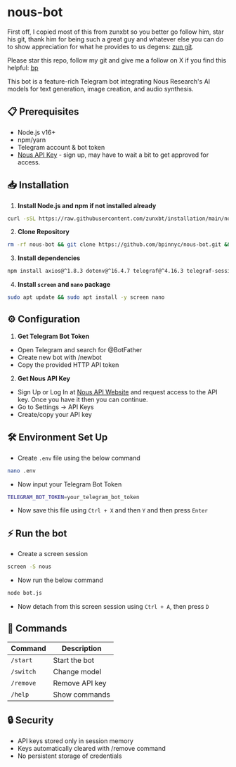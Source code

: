 # nous-bot

First off, I copied most of this from zunxbt so you better go follow him, star his git, thank him for being such a great guy and whatever else you can do to show appreciation for what he provides to us degens: [zun git](https://github.com/zunxbt). 

Please star this repo, follow my git and give me a follow on X if you find this helpful: [bp](https://x.com/bp__)

This bot is a feature-rich Telegram bot integrating Nous Research's AI models for text generation, image creation, and audio synthesis.

## 📋 Prerequisites
- Node.js v16+ 
- npm/yarn
- Telegram account & bot token
- [Nous API Key](https://portal.nousresearch.com/login) - sign up, may have to wait a bit to get approved for access.

## 📥 Installation
1. **Install Node.js and npm if not installed already**
```bash
curl -sSL https://raw.githubusercontent.com/zunxbt/installation/main/node.sh | bash
```
2. **Clone Repository**
```bash
rm -rf nous-bot && git clone https://github.com/bpinnyc/nous-bot.git && cd nous-bot
```
3. **Install dependencies**
```bash
npm install axios@^1.8.3 dotenv@^16.4.7 telegraf@^4.16.3 telegraf-session-local@^2.1.1
```

4. **Install `screen` and `nano` package**
```bash
sudo apt update && sudo apt install -y screen nano
```

## ⚙️ Configuration
1. **Get Telegram Bot Token**
- Open Telegram and search for @BotFather
- Create new bot with /newbot
- Copy the provided HTTP API token

2. **Get Nous API Key**
- Sign Up or Log In at [Nous API Website](https://portal.nousresearch.com/api-docs) and request access to the API key. Once you have it then you can continue.
- Go to Settings → API Keys
- Create/copy your API key

## 🛠️ Environment Set Up
- Create `.env` file using the below command
```bash
nano .env
```
- Now input your Telegram Bot Token
```bash
TELEGRAM_BOT_TOKEN=your_telegram_bot_token
```
- Now save this file using `Ctrl + X` and then `Y` and then press `Enter`

## ⚡ Run the bot
- Create a screen session
```bash
screen -S nous
```
- Now run the below command
```bash
node bot.js
```
- Now detach from this screen session using `Ctrl + A`, then press `D`

## 📜 Commands

| Command    | Description            |
|------------|------------------------|
| `/start`   | Start the bot          |
| `/switch`  | Change model           |
| `/remove`  | Remove API key         |
| `/help`    | Show commands          |

## 🔒 Security
- API keys stored only in session memory
- Keys automatically cleared with /remove command
- No persistent storage of credentials
